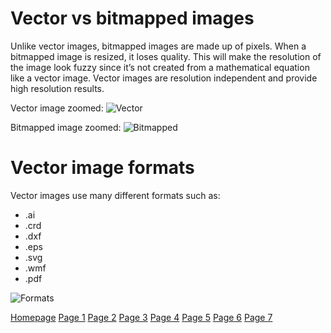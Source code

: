 # Vector vs bitmapped images

Unlike vector images, bitmapped images are made up of pixels. When a bitmapped image is resized, it loses quality. This will make the resolution of the image look fuzzy since it’s not created from a mathematical equation like a vector image. Vector images are resolution independent and provide high resolution results.   

Vector image zoomed:
![Vector](https://user-images.githubusercontent.com/89413296/145122646-303bd3ca-f487-42af-9db2-b13f28b2b12b.PNG)

Bitmapped image zoomed:
![Bitmapped](https://user-images.githubusercontent.com/89413296/145123363-8fc09825-e561-4618-a93a-8eb3c1f260e9.PNG)

# Vector image formats 

Vector images use many different formats such as:

* .ai
* .crd
* .dxf
* .eps
* .svg
* .wmf
* .pdf

![Formats](https://www.shutterstock.com/blog/wp-content/uploads/sites/5/2018/06/Vector-Files_File-Formats.jpg) 

[Homepage](README.md) [Page 1](page1.md) [Page 2](page2.md) [Page 3](page3.md) [Page 4](page4.md) [Page 5](page5.md) [Page 6](page6.md) [Page 7](page7.md)
